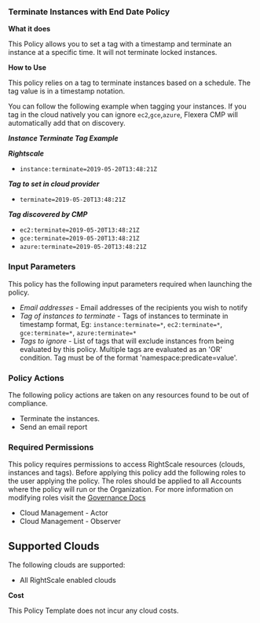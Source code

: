### Terminate Instances with End Date Policy

**What it does**

This Policy allows you to set a tag with a timestamp and terminate an instance at a specific time. It will not terminate locked instances. 

**How to Use**

This policy relies on a tag to terminate instances based on a schedule.  The tag value is in a timestamp notation.

You can follow the following example when tagging your instances. If you tag in the cloud natively you can ignore `ec2`,`gce`,`azure`, Flexera CMP will automatically add that on discovery.

***Instance Terminate Tag Example***

***Rightscale***
  * `instance:terminate=2019-05-20T13:48:21Z`

***Tag to set in cloud provider***
  * `terminate=2019-05-20T13:48:21Z`

***Tag discovered by CMP***
  * `ec2:terminate=2019-05-20T13:48:21Z`
  * `gce:terminate=2019-05-20T13:48:21Z`
  * `azure:terminate=2019-05-20T13:48:21Z`

### Input Parameters

This policy has the following input parameters required when launching the policy.

- *Email addresses* - Email addresses of the recipients you wish to notify
- *Tag of instances to terminate* - Tags of instances to terminate in timestamp format, Eg: `instance:terminate=*`, `ec2:terminate=*`, `gce:terminate=*`, `azure:terminate=*`
- *Tags to ignore* - List of tags that will exclude instances from being evaluated by this policy. Multiple tags are evaluated as an 'OR' condition. Tag must be of the format 'namespace:predicate=value'.

### Policy Actions

The following policy actions are taken on any resources found to be out of compliance.

- Terminate the instances. 
- Send an email report

### Required Permissions

This policy requires permissions to access RightScale resources (clouds, instances and tags).  Before applying this policy add the following roles to the user applying the policy.  The roles should be applied to all Accounts where the policy will run or the Organization. For more information on modifying roles visit the [Governance Docs](https://docs.rightscale.com/cm/ref/user_roles.html)

- Cloud Management - Actor
- Cloud Management - Observer

## Supported Clouds

The following clouds are supported:
- All RightScale enabled clouds

**Cost**

This Policy Template does not incur any cloud costs.
